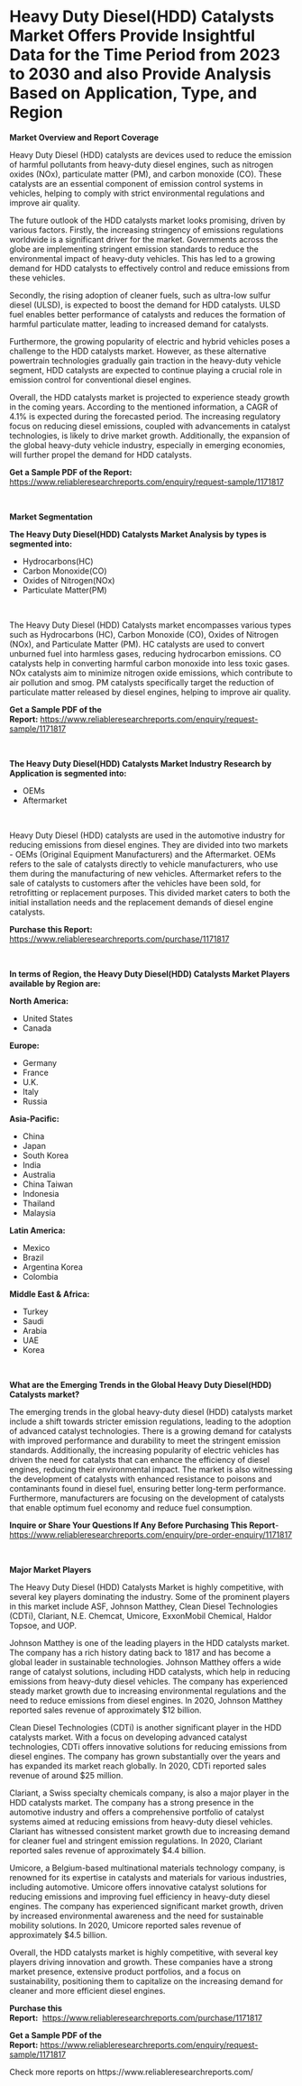 <p><h1>Heavy Duty Diesel(HDD) Catalysts Market Offers Provide Insightful Data for the Time Period from 2023 to 2030 and also Provide Analysis Based on Application, Type, and Region</h1></p><p><strong>Market Overview and Report Coverage</strong></p>
<p><p>Heavy Duty Diesel (HDD) catalysts are devices used to reduce the emission of harmful pollutants from heavy-duty diesel engines, such as nitrogen oxides (NOx), particulate matter (PM), and carbon monoxide (CO). These catalysts are an essential component of emission control systems in vehicles, helping to comply with strict environmental regulations and improve air quality.</p><p>The future outlook of the HDD catalysts market looks promising, driven by various factors. Firstly, the increasing stringency of emissions regulations worldwide is a significant driver for the market. Governments across the globe are implementing stringent emission standards to reduce the environmental impact of heavy-duty vehicles. This has led to a growing demand for HDD catalysts to effectively control and reduce emissions from these vehicles.</p><p>Secondly, the rising adoption of cleaner fuels, such as ultra-low sulfur diesel (ULSD), is expected to boost the demand for HDD catalysts. ULSD fuel enables better performance of catalysts and reduces the formation of harmful particulate matter, leading to increased demand for catalysts.</p><p>Furthermore, the growing popularity of electric and hybrid vehicles poses a challenge to the HDD catalysts market. However, as these alternative powertrain technologies gradually gain traction in the heavy-duty vehicle segment, HDD catalysts are expected to continue playing a crucial role in emission control for conventional diesel engines.</p><p>Overall, the HDD catalysts market is projected to experience steady growth in the coming years. According to the mentioned information, a CAGR of 4.1% is expected during the forecasted period. The increasing regulatory focus on reducing diesel emissions, coupled with advancements in catalyst technologies, is likely to drive market growth. Additionally, the expansion of the global heavy-duty vehicle industry, especially in emerging economies, will further propel the demand for HDD catalysts.</p></p>
<p><strong>Get a Sample PDF of the Report:</strong> <a href="https://www.reliableresearchreports.com/enquiry/request-sample/1171817">https://www.reliableresearchreports.com/enquiry/request-sample/1171817</a></p>
<p>&nbsp;</p>
<p><strong>Market Segmentation</strong></p>
<p><strong>The Heavy Duty Diesel(HDD) Catalysts Market Analysis by types is segmented into:</strong></p>
<p><ul><li>Hydrocarbons(HC)</li><li>Carbon Monoxide(CO)</li><li>Oxides of Nitrogen(NOx)</li><li>Particulate Matter(PM)</li></ul></p>
<p>&nbsp;</p>
<p><p>The Heavy Duty Diesel (HDD) Catalysts market encompasses various types such as Hydrocarbons (HC), Carbon Monoxide (CO), Oxides of Nitrogen (NOx), and Particulate Matter (PM). HC catalysts are used to convert unburned fuel into harmless gases, reducing hydrocarbon emissions. CO catalysts help in converting harmful carbon monoxide into less toxic gases. NOx catalysts aim to minimize nitrogen oxide emissions, which contribute to air pollution and smog. PM catalysts specifically target the reduction of particulate matter released by diesel engines, helping to improve air quality.</p></p>
<p><strong>Get a Sample PDF of the Report:</strong>&nbsp;<a href="https://www.reliableresearchreports.com/enquiry/request-sample/1171817">https://www.reliableresearchreports.com/enquiry/request-sample/1171817</a></p>
<p>&nbsp;</p>
<p><strong>The Heavy Duty Diesel(HDD) Catalysts Market Industry Research by Application is segmented into:</strong></p>
<p><ul><li>OEMs</li><li>Aftermarket</li></ul></p>
<p>&nbsp;</p>
<p><p>Heavy Duty Diesel (HDD) catalysts are used in the automotive industry for reducing emissions from diesel engines. They are divided into two markets - OEMs (Original Equipment Manufacturers) and the Aftermarket. OEMs refers to the sale of catalysts directly to vehicle manufacturers, who use them during the manufacturing of new vehicles. Aftermarket refers to the sale of catalysts to customers after the vehicles have been sold, for retrofitting or replacement purposes. This divided market caters to both the initial installation needs and the replacement demands of diesel engine catalysts.</p></p>
<p><strong>Purchase this Report:</strong>&nbsp; <a href="https://www.reliableresearchreports.com/purchase/1171817">https://www.reliableresearchreports.com/purchase/1171817</a></p>
<p>&nbsp;</p>
<p><strong>In terms of Region, the Heavy Duty Diesel(HDD) Catalysts Market Players available by Region are:</strong></p>
<p>
    <p> <strong> North America: </strong>
        <ul>
            <li>United States</li>
            <li>Canada</li>
        </ul>
        </p> 
    <p> <strong> Europe: </strong>
        <ul>
            <li>Germany</li>
            <li>France</li>
            <li>U.K.</li>
            <li>Italy</li>
            <li>Russia</li>
        </ul>
        </p> 
    <p> <strong> Asia-Pacific: </strong>
        <ul>
            <li>China</li>
            <li>Japan</li>
            <li>South Korea</li>
            <li>India</li>
            <li>Australia</li>
            <li>China Taiwan</li>
            <li>Indonesia</li>
            <li>Thailand</li>
            <li>Malaysia</li>
        </ul>
        </p> 
    <p> <strong> Latin America: </strong>
        <ul>
            <li>Mexico</li>
            <li>Brazil</li>
            <li>Argentina Korea</li>
            <li>Colombia</li>
        </ul>
        </p> 
    <p> <strong> Middle East & Africa: </strong>
        <ul>
            <li>Turkey</li>
            <li>Saudi</li>
            <li>Arabia</li>
            <li>UAE</li>
            <li>Korea</li>
        </ul>
    </p>
    </p>
<p>&nbsp;</p>
<p><strong>What are the Emerging Trends in the Global Heavy Duty Diesel(HDD) Catalysts market?</strong></p>
<p><p>The emerging trends in the global heavy-duty diesel (HDD) catalysts market include a shift towards stricter emission regulations, leading to the adoption of advanced catalyst technologies. There is a growing demand for catalysts with improved performance and durability to meet the stringent emission standards. Additionally, the increasing popularity of electric vehicles has driven the need for catalysts that can enhance the efficiency of diesel engines, reducing their environmental impact. The market is also witnessing the development of catalysts with enhanced resistance to poisons and contaminants found in diesel fuel, ensuring better long-term performance. Furthermore, manufacturers are focusing on the development of catalysts that enable optimum fuel economy and reduce fuel consumption.</p></p>
<p><strong>Inquire or Share Your Questions If Any Before Purchasing This Report</strong>- <a href="https://www.reliableresearchreports.com/enquiry/pre-order-enquiry/1171817">https://www.reliableresearchreports.com/enquiry/pre-order-enquiry/1171817</a></p>
<p>&nbsp;</p>
<p><strong>Major Market Players</strong></p>
<p><p>The Heavy Duty Diesel (HDD) Catalysts Market is highly competitive, with several key players dominating the industry. Some of the prominent players in this market include ASF, Johnson Matthey, Clean Diesel Technologies (CDTi), Clariant, N.E. Chemcat, Umicore, ExxonMobil Chemical, Haldor Topsoe, and UOP.</p><p>Johnson Matthey is one of the leading players in the HDD catalysts market. The company has a rich history dating back to 1817 and has become a global leader in sustainable technologies. Johnson Matthey offers a wide range of catalyst solutions, including HDD catalysts, which help in reducing emissions from heavy-duty diesel vehicles. The company has experienced steady market growth due to increasing environmental regulations and the need to reduce emissions from diesel engines. In 2020, Johnson Matthey reported sales revenue of approximately $12 billion.</p><p>Clean Diesel Technologies (CDTi) is another significant player in the HDD catalysts market. With a focus on developing advanced catalyst technologies, CDTi offers innovative solutions for reducing emissions from diesel engines. The company has grown substantially over the years and has expanded its market reach globally. In 2020, CDTi reported sales revenue of around $25 million.</p><p>Clariant, a Swiss specialty chemicals company, is also a major player in the HDD catalysts market. The company has a strong presence in the automotive industry and offers a comprehensive portfolio of catalyst systems aimed at reducing emissions from heavy-duty diesel vehicles. Clariant has witnessed consistent market growth due to increasing demand for cleaner fuel and stringent emission regulations. In 2020, Clariant reported sales revenue of approximately $4.4 billion.</p><p>Umicore, a Belgium-based multinational materials technology company, is renowned for its expertise in catalysts and materials for various industries, including automotive. Umicore offers innovative catalyst solutions for reducing emissions and improving fuel efficiency in heavy-duty diesel engines. The company has experienced significant market growth, driven by increased environmental awareness and the need for sustainable mobility solutions. In 2020, Umicore reported sales revenue of approximately $4.5 billion.</p><p>Overall, the HDD catalysts market is highly competitive, with several key players driving innovation and growth. These companies have a strong market presence, extensive product portfolios, and a focus on sustainability, positioning them to capitalize on the increasing demand for cleaner and more efficient diesel engines.</p></p>
<p><strong>Purchase this Report:</strong>&nbsp;&nbsp;<a href="https://www.reliableresearchreports.com/purchase/1171817">https://www.reliableresearchreports.com/purchase/1171817</a></p>
<p></p>
<p><strong>Get a Sample PDF of the Report:</strong>&nbsp;<a href="https://www.reliableresearchreports.com/enquiry/request-sample/1171817">https://www.reliableresearchreports.com/enquiry/request-sample/1171817</a></p>
<p>Check more reports on https://www.reliableresearchreports.com/</p>
